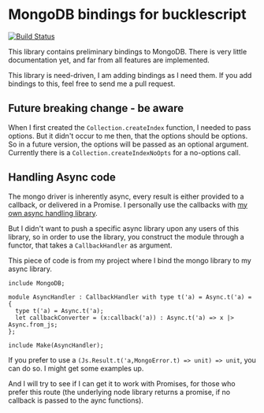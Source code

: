 # MongoDB bindings for bucklescript

[![Build Status](https://travis-ci.org/PeteProgrammer/bs-mongodb.svg?branch=master)](https://travis-ci.org/PeteProgrammer/bs-mongodb)

This library contains preliminary bindings to MongoDB. There is very little
documentation yet, and far from all features are implemented.

This library is need-driven, I am adding bindings as I need them. If you add
bindings to this, feel free to send me a pull request.

## Future breaking change - be aware

When I first created the `Collection.createIndex` function, I needed to pass
options. But it didn't occur to me then, that the options should be options. So
in a future version, the options will be passed as an optional argument.
Currently there is a `Collection.createIndexNoOpts` for a no-options call.

## Handling Async code

The mongo driver is inherently async, every result is either provided to a
callback, or delivered in a Promise. I personally use the callbacks with [my own
async handling library](https://github.com/PeteProgrammer/resync).

But I didn't want to push a specific async library upon any users of this
library, so in order to use the library, you construct the module through a
functor, that takes a `CallbackHandler` as argument.

This piece of code is from my project where I bind the mongo library to my async
library.

```
include MongoDB;

module AsyncHandler : CallbackHandler with type t('a) = Async.t('a) = {
  type t('a) = Async.t('a);
  let callbackConverter = (x:callback('a)) : Async.t('a) => x |> Async.from_js;
};

include Make(AsyncHandler);
```

If you prefer to use a `(Js.Result.t('a,MongoError.t) => unit) => unit`, you can
do so. I might get some examples up.

And I will try to see if I can get it to work with Promises, for those who
prefer this route (the underlying node library returns a promise, if no callback
is passed to the aync functions).

